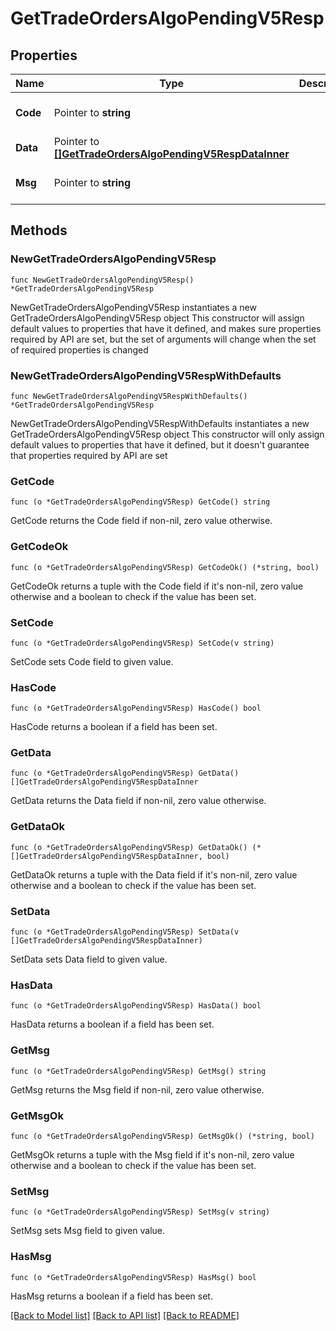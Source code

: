 # GetTradeOrdersAlgoPendingV5Resp

## Properties

Name | Type | Description | Notes
------------ | ------------- | ------------- | -------------
**Code** | Pointer to **string** |  | [optional] [default to ""]
**Data** | Pointer to [**[]GetTradeOrdersAlgoPendingV5RespDataInner**](GetTradeOrdersAlgoPendingV5RespDataInner.md) |  | [optional] 
**Msg** | Pointer to **string** |  | [optional] [default to ""]

## Methods

### NewGetTradeOrdersAlgoPendingV5Resp

`func NewGetTradeOrdersAlgoPendingV5Resp() *GetTradeOrdersAlgoPendingV5Resp`

NewGetTradeOrdersAlgoPendingV5Resp instantiates a new GetTradeOrdersAlgoPendingV5Resp object
This constructor will assign default values to properties that have it defined,
and makes sure properties required by API are set, but the set of arguments
will change when the set of required properties is changed

### NewGetTradeOrdersAlgoPendingV5RespWithDefaults

`func NewGetTradeOrdersAlgoPendingV5RespWithDefaults() *GetTradeOrdersAlgoPendingV5Resp`

NewGetTradeOrdersAlgoPendingV5RespWithDefaults instantiates a new GetTradeOrdersAlgoPendingV5Resp object
This constructor will only assign default values to properties that have it defined,
but it doesn't guarantee that properties required by API are set

### GetCode

`func (o *GetTradeOrdersAlgoPendingV5Resp) GetCode() string`

GetCode returns the Code field if non-nil, zero value otherwise.

### GetCodeOk

`func (o *GetTradeOrdersAlgoPendingV5Resp) GetCodeOk() (*string, bool)`

GetCodeOk returns a tuple with the Code field if it's non-nil, zero value otherwise
and a boolean to check if the value has been set.

### SetCode

`func (o *GetTradeOrdersAlgoPendingV5Resp) SetCode(v string)`

SetCode sets Code field to given value.

### HasCode

`func (o *GetTradeOrdersAlgoPendingV5Resp) HasCode() bool`

HasCode returns a boolean if a field has been set.

### GetData

`func (o *GetTradeOrdersAlgoPendingV5Resp) GetData() []GetTradeOrdersAlgoPendingV5RespDataInner`

GetData returns the Data field if non-nil, zero value otherwise.

### GetDataOk

`func (o *GetTradeOrdersAlgoPendingV5Resp) GetDataOk() (*[]GetTradeOrdersAlgoPendingV5RespDataInner, bool)`

GetDataOk returns a tuple with the Data field if it's non-nil, zero value otherwise
and a boolean to check if the value has been set.

### SetData

`func (o *GetTradeOrdersAlgoPendingV5Resp) SetData(v []GetTradeOrdersAlgoPendingV5RespDataInner)`

SetData sets Data field to given value.

### HasData

`func (o *GetTradeOrdersAlgoPendingV5Resp) HasData() bool`

HasData returns a boolean if a field has been set.

### GetMsg

`func (o *GetTradeOrdersAlgoPendingV5Resp) GetMsg() string`

GetMsg returns the Msg field if non-nil, zero value otherwise.

### GetMsgOk

`func (o *GetTradeOrdersAlgoPendingV5Resp) GetMsgOk() (*string, bool)`

GetMsgOk returns a tuple with the Msg field if it's non-nil, zero value otherwise
and a boolean to check if the value has been set.

### SetMsg

`func (o *GetTradeOrdersAlgoPendingV5Resp) SetMsg(v string)`

SetMsg sets Msg field to given value.

### HasMsg

`func (o *GetTradeOrdersAlgoPendingV5Resp) HasMsg() bool`

HasMsg returns a boolean if a field has been set.


[[Back to Model list]](../README.md#documentation-for-models) [[Back to API list]](../README.md#documentation-for-api-endpoints) [[Back to README]](../README.md)


